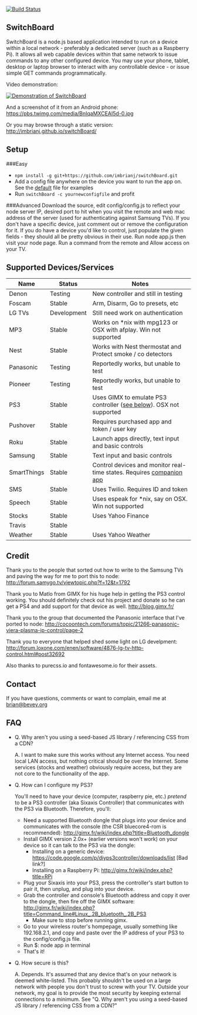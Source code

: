 [![Build Status](https://secure.travis-ci.org/imbrianj/switchBoard.png)](http://travis-ci.org/imbrianj/switchBoard)

SwitchBoard
---
SwitchBoard is a node.js based application intended to run on a device within a local network - preferably a dedicated server (such as a Raspberry Pi).  It allows all web capable devices within that same network to issue commands to any other configured device.  You may use your phone, tablet, desktop or laptop browser to interact with any controllable device - or issue simple GET commands programmatically.

Video demonstration:

[![Demonstration of SwitchBoard](http://img.youtube.com/vi/6zJVRXMuuE4/0.jpg)](https://www.youtube.com/watch?v=6zJVRXMuuE4)

And a screenshot of it from an Android phone:
https://pbs.twimg.com/media/BnIqaMXCEAI5d-0.jpg

Or you may browse through a static version:
http://imbrianj.github.io/switchBoard/

Setup
---
###Easy
- ```npm install -g git+https://github.com/imbrianj/switchBoard.git```
- Add a config file anywhere on the device you want to run the app on. See the [default](config/config.js) file for examples
- Run ```switchBoard -c yournewconfigfile``` and profit

###Advanced
Download the source, edit config/config.js to reflect your node server IP, desired port to hit when you visit the remote and web mac address of the server (used for authenticating against Samsung TVs).  If you don't have a specific device, just comment out or remove the configuration for it.  If you do have a device you'd like to control, just populate the given fields - they should all be pretty obvious in their use.  Run node app.js then visit your node page.  Run a command from the remote and Allow access on your TV.

Supported Devices/Services
---

| Name        | Status      | Notes                                                               |
|-------------|-------------|---------------------------------------------------------------------|
| Denon       | Testing     | New controller and still in testing                                 |
| Foscam      | Stable      | Arm, Disarm, Go to presets, etc                                     |
| LG TVs      | Development | Still need work on authentication                                   |
| MP3         | Stable      | Works on *nix with mpg123 or OSX with afplay. Win not supported     |
| Nest        | Stable      | Works with Nest thermostat and Protect smoke / co detectors         |
| Panasonic   | Testing     | Reportedly works, but unable to test                                |
| Pioneer     | Testing     | Reportedly works, but unable to test                                |
| PS3         | Stable      | Uses GIMX to emulate PS3 controller ([see below](https://github.com/imbrianj/switchBoard#faq)). OSX not supported  |
| Pushover    | Stable      | Requires purchased app and token / user key                         |
| Roku        | Stable      | Launch apps directly, text input and basic controls                 |
| Samsung     | Stable      | Text input and basic controls                                       |
| SmartThings | Stable      | Control devices and monitor real-time states. Requires [companion app](https://github.com/imbrianj/oauth_controller/blob/master/oauth_controller.groovy) |
| SMS         | Stable      | Uses Twilio. Requires ID and token                                  |
| Speech      | Stable      | Uses espeak for *nix, say on OSX.  Win not supported                |
| Stocks      | Stable      | Uses Yahoo Finance                                                  |
| Travis      | Stable      |                                                                     |
| Weather     | Stable      | Uses Yahoo Weather                                                  |

Credit
---
Thank you to the people that sorted out how to write to the Samsung TVs and paving the way for me to port this to node: http://forum.samygo.tv/viewtopic.php?f=12&t=1792

Thank you to Matlo from GIMX for his huge help in getting the PS3 control working.  You should definitely check out his project and donate so he can get a PS4 and add support for that device as well. http://blog.gimx.fr/

Thank you to the group that documented the Panasonic interface that I've ported to node:
http://cocoontech.com/forums/topic/21266-panasonic-viera-plasma-ip-control/page-2

Thank you to everyone that helped shed some light on LG develpment:
http://forum.loxone.com/enen/software/4876-lg-tv-http-control.html#post32692

Also thanks to purecss.io and fontawesome.io for their assets.

Contact
---
If you have questions, comments or want to complain, email me at brian@bevey.org

FAQ
---
- Q. Why aren't you using a seed-based JS library / referencing CSS from a CDN?

  A. I want to make sure this works without any Internet access.  You need local LAN access, but nothing critical should be over the Internet.  Some services (stocks and weather) obviously require access, but they are not core to the functionality of the app.

- Q. How can I configure my PS3?

  You'll need to have your device (computer, raspberry pie, etc.) *pretend* to be a PS3 controller (aka Sixaxis Controller) that communicates with the PS3 via Bluetooth.  Therefore, you'll:

   * Need a supported Bluetooth dongle that plugs into your device and communicates with the console (the CSR bluecore4-rom is recommended): http://gimx.fr/wiki/index.php?title=Bluetooth_dongle
   * Install GIMX version 2.0x+ (earlier versions won't work) on your device so it can talk to the PS3 via the dongle:
     * Installing on a generic device: https://code.google.com/p/diyps3controller/downloads/list [Bad link?]
     * Installing on a Raspberry Pi: http://gimx.fr/wiki/index.php?title=RPi
   * Plug your Sixaxis into your PS3, press the controller's start button to pair it, then unplug, and plug into your device.
   * Grab the controller and console's Bluetooth address and copy it over to the dongle, then fire off the GIMX software: http://gimx.fr/wiki/index.php?title=Command_line#Linux_.2B_bluetooth_.2B_PS3
     * Make sure to stop before running gimx.
   * Go to your wireless router's hompepage, usually something like 192.168.2.1, and copy and paste over the IP address of your PS3 to the config/config.js file.
   * Run $: node app in terminal
   * That's it!

- Q. How secure is this?

  A. Depends.  It's assumed that any device that's on your network is deemed white-listed.  This probably shouldn't be used on a large network with people you don't trust to screw with your TV. Outside your network, my goal is to provide the most security by keeping external connections to a minimum.  See "Q. Why aren't you using a seed-based JS library / referencing CSS from a CDN?"
